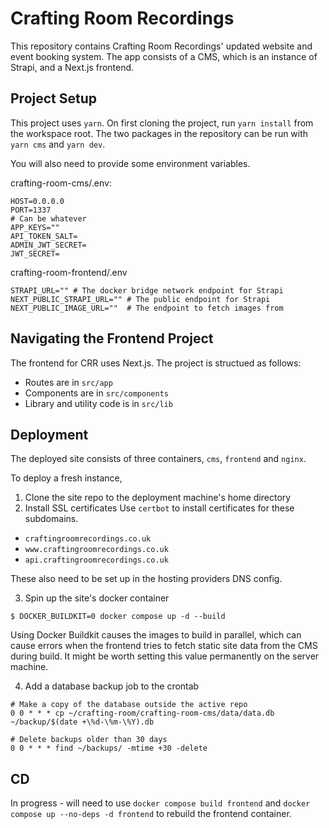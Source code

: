 # Crafting Room Recordings

This repository contains Crafting Room Recordings' updated website and event booking system. The app consists of a CMS, which is an instance of Strapi, and a Next.js frontend.

## Project Setup
This project uses `yarn`. On first cloning the project, run `yarn install` from the workspace root. The two packages in the repository can be run with `yarn cms` and `yarn dev`.

You will also need to provide some environment variables.

crafting-room-cms/.env:
```
HOST=0.0.0.0
PORT=1337
# Can be whatever
APP_KEYS=""
API_TOKEN_SALT=
ADMIN_JWT_SECRET=
JWT_SECRET=
```
crafting-room-frontend/.env
```
STRAPI_URL="" # The docker bridge network endpoint for Strapi
NEXT_PUBLIC_STRAPI_URL="" # The public endpoint for Strapi
NEXT_PUBLIC_IMAGE_URL=""  # The endpoint to fetch images from
```
## Navigating the Frontend Project

The frontend for CRR uses Next.js. The project is structued as follows:
- Routes are in `src/app`
- Components are in `src/components`
- Library and utility code is in `src/lib`

## Deployment 
The deployed site consists of three containers, `cms`, `frontend` and `nginx`. 

To deploy a fresh instance, 
1. Clone the site repo to the deployment machine's home directory
2. Install SSL certificates
Use `certbot` to install certificates for these subdomains.
  - `craftingroomrecordings.co.uk`
  - `www.craftingroomrecordings.co.uk`
  - `api.craftingroomrecordings.co.uk`
 
These also need to be set up in the hosting providers DNS config.

3. Spin up the site's docker container
```
$ DOCKER_BUILDKIT=0 docker compose up -d --build
```

Using Docker Buildkit causes the images to build in parallel, which can cause errors when the frontend tries to fetch static site data from the CMS during build. It might be worth setting this value permanently on the server machine.

4. Add a database backup job to the crontab
```
# Make a copy of the database outside the active repo
0 0 * * * cp ~/crafting-room/crafting-room-cms/data/data.db ~/backup/$(date +\%d-\%m-\%Y).db

# Delete backups older than 30 days
0 0 * * * find ~/backups/ -mtime +30 -delete
```

## CD
In progress - will need to use `docker compose build frontend` and `docker compose up --no-deps -d frontend` to rebuild the frontend container.
